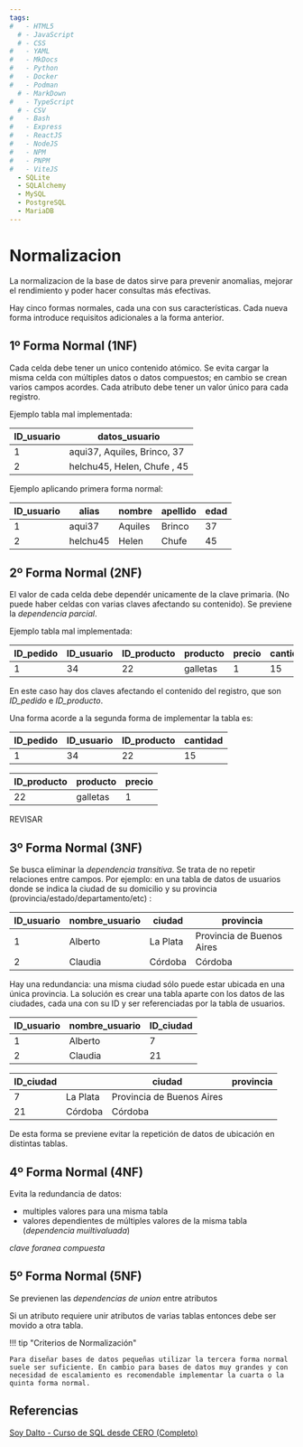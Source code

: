 ```yaml
---
tags:
#   - HTML5
  # - JavaScript
  # - CSS
#   - YAML
#   - MkDocs
#   - Python
#   - Docker
#   - Podman
  # - MarkDown
#   - TypeScript
  # - CSV
#   - Bash
#   - Express
#   - ReactJS
#   - NodeJS
#   - NPM
#   - PNPM
#   - ViteJS
  - SQLite
  - SQLAlchemy
  - MySQL
  - PostgreSQL
  - MariaDB
---
```



# Normalizacion


La normalizacion  de la base de datos sirve para prevenir anomalias, mejorar el rendimiento y poder hacer consultas más efectivas.

Hay cinco formas normales, cada una con sus características. Cada nueva forma introduce requisitos adicionales a la forma anterior.

## 1º Forma Normal (1NF)
Cada celda debe tener un unico contenido atómico. Se evita cargar la misma celda con múltiples datos o datos compuestos; en cambio se crean varios campos acordes.
Cada atributo debe tener un valor único para cada registro.

Ejemplo tabla mal implementada:

| **ID_usuario**| **datos_usuario**| 
| ----------- | ----------- |
| 1		| 	aqui37, Aquiles, Brinco, 37  |
| 2		| 	helchu45, Helen, Chufe , 45	|

Ejemplo aplicando primera forma normal:

| **ID_usuario**| **alias** | **nombre** | **apellido** | **edad**| 
| --- | --- | --- | --- | --- |
| 1		| 	aqui37	| Aquiles| Brinco | 37  |
| 2		| 	helchu45| Helen| Chufe  | 45	|


## 2º Forma Normal (2NF)
El valor de cada celda debe dependér unicamente de la clave primaria.
(No puede haber celdas con varias claves afectando su contenido). 
Se previene la *dependencia parcial*.

Ejemplo tabla mal implementada:

| **ID_pedido** | **ID_usuario** | **ID_producto** | **producto** | **precio** | **cantidad** |
|---|---|---|---|---|---|
| 1 | 34| 22| galletas | 1 | 15|

En este caso hay dos claves afectando el contenido del registro, que son *ID_pedido* e *ID_producto*.

Una forma acorde a la segunda forma de implementar la tabla es:

| **ID_pedido** | **ID_usuario** | **ID_producto** |**cantidad** |
|---|---|---|---|
| 1 | 34|  22 | 15|

| **ID_producto** | **producto** | **precio** | 
|---|---|---|
| 22| galletas | 1 |

REVISAR

## 3º Forma Normal (3NF)
Se busca eliminar la *dependencia transitiva*. 
Se trata de no repetir relaciones entre campos. 
Por ejemplo: en una tabla de datos de usuarios donde se indica la ciudad de su domicilio y su provincia (provincia/estado/departamento/etc) :


| ID_usuario| nombre_usuario| ciudad	| provincia	|
| ----------- | ----------- |-------|-------|
| 1        | Alberto       	| La Plata|	Provincia de Buenos Aires|
| 2        | Claudia       	| Córdoba  |	Córdoba		|


Hay una redundancia: una misma ciudad sólo puede estar ubicada en una única provincia. La solución es crear una tabla aparte con los datos de las ciudades, cada una con su ID y ser referenciadas por la tabla de usuarios.  

| ID_usuario| nombre_usuario| ID_ciudad	|
| ----------- | ----------- |-------|
| 1        | Alberto       	| 7 |	
| 2        | Claudia       	| 21  |	

| ID_ciudad| | ciudad	| provincia	|
| ----------- | ----------- |-------|-------|
| 7   | La Plata|	Provincia de Buenos Aires|
| 21   | Córdoba  |	Córdoba		|

De esta forma se previene evitar la repetición de datos de ubicación en distintas tablas.


## 4º Forma Normal (4NF)

Evita la redundancia de datos:

- multiples valores para una misma tabla
- valores dependientes de múltiples valores de la misma tabla 
(*dependencia muiltivaluada*)

*clave foranea compuesta*

## 5º Forma Normal (5NF)

Se previenen las *dependencias de union* entre atributos


Si un atributo requiere unir atributos de varias tablas entonces debe ser movido a otra tabla.



!!! tip "Criterios de Normalización"

    Para diseñar bases de datos pequeñas utilizar la tercera forma normal suele ser suficiente. En cambio para bases de datos muy grandes y con necesidad de escalamiento es recomendable implementar la cuarta o la quinta forma normal.


## Referencias





[Soy Dalto - Curso de SQL desde CERO (Completo)](https://youtu.be/DFg1V-rO6Pg?t=20343)